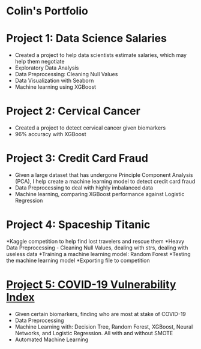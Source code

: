 # Colin's Portfolio

# Project 1: Data Science Salaries
* Created a project to help data scientists estimate salaries, which may help them negotiate
* Exploratory Data Analysis
* Data Preprocessing: Cleaning Null Values
* Data Visualization with Seaborn
* Machine learning using XGBoost 

# Project 2: Cervical Cancer
* Created a project to detect cervical cancer given biomarkers
* 96% accuracy with XGBoost

# Project 3: Credit Card Fraud 
* Given a large dataset that has undergone Principle Component Analysis (PCA), I help create a machine learning model to detect credit card fraud
* Data Preprocessing to deal with highly imbalanced data
* Machine learning, comparing XGBoost performance against Logistic Regression

# Project 4: Spaceship Titanic
*Kaggle competition to help find lost travelers and rescue them
*Heavy Data Preprocessing - Cleaning Null Values, dealing with strs, dealing with useless data
*Training a machine learning model: Random Forest
*Testing the machine learning model
*Exporting file to competition

# [Project 5: COVID-19 Vulnerability Index](https://github.com/5pazzem/Colin_Ng_Portfolio/tree/main/COVID-19%20Index)
* Given certain biomarkers, finding who are most at stake of COVID-19
* Data Preprocessing
* Machine Learning with: Decision Tree, Random Forest, XGBoost, Neural Networks, and Logistic Regression. All with and without SMOTE
* Automated Machine Learning

